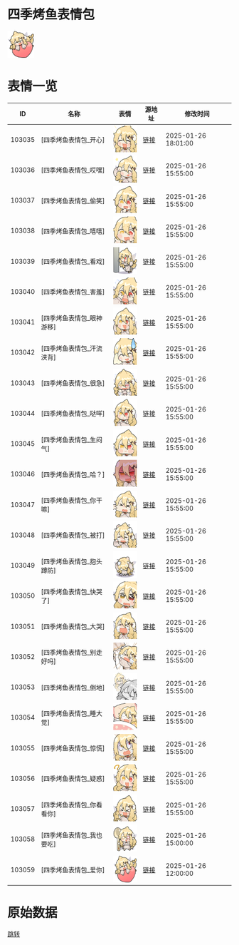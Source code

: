# 四季烤鱼表情包

<img src="./cover.png" height="60" alt="cover" />

# 表情一览

|ID|名称|表情|源地址|修改时间|
|----|----|----|----|----|
|103035|[四季烤鱼表情包_开心]|<img src="./pic/103035_%5B四季烤鱼表情包_开心%5D.png" height="60" alt="开心"/>|[链接](https://i0.hdslb.com/bfs/garb/c70d0c089361bcf3db8f870b8613f4f3415e84f9.png)|2025-01-26 18:01:00|
|103036|[四季烤鱼表情包_哎嘿]|<img src="./pic/103036_%5B四季烤鱼表情包_哎嘿%5D.png" height="60" alt="哎嘿"/>|[链接](https://i0.hdslb.com/bfs/garb/b7191e2261c1c2a54b847a27ebc7c9fddbeedbfa.png)|2025-01-26 15:55:00|
|103037|[四季烤鱼表情包_偷笑]|<img src="./pic/103037_%5B四季烤鱼表情包_偷笑%5D.png" height="60" alt="偷笑"/>|[链接](https://i0.hdslb.com/bfs/garb/660b0fa7e6c5ef4077557f00caeeb0395049c7e2.png)|2025-01-26 15:55:00|
|103038|[四季烤鱼表情包_嘻嘻]|<img src="./pic/103038_%5B四季烤鱼表情包_嘻嘻%5D.png" height="60" alt="嘻嘻"/>|[链接](https://i0.hdslb.com/bfs/garb/21a9d260b69e2e6bb82377730df82aebfef97b92.png)|2025-01-26 15:55:00|
|103039|[四季烤鱼表情包_看戏]|<img src="./pic/103039_%5B四季烤鱼表情包_看戏%5D.png" height="60" alt="看戏"/>|[链接](https://i0.hdslb.com/bfs/garb/1a69ed78ad43d5d6fac3a7fe935e9c08192613f2.png)|2025-01-26 15:55:00|
|103040|[四季烤鱼表情包_害羞]|<img src="./pic/103040_%5B四季烤鱼表情包_害羞%5D.png" height="60" alt="害羞"/>|[链接](https://i0.hdslb.com/bfs/garb/edd16b9208c338d502e42386569115b1721b6ba2.png)|2025-01-26 15:55:00|
|103041|[四季烤鱼表情包_眼神游移]|<img src="./pic/103041_%5B四季烤鱼表情包_眼神游移%5D.png" height="60" alt="眼神游移"/>|[链接](https://i0.hdslb.com/bfs/garb/a9a63b6ac997d37f3a43f01201d9ccd62ac33ae4.png)|2025-01-26 15:55:00|
|103042|[四季烤鱼表情包_汗流浃背]|<img src="./pic/103042_%5B四季烤鱼表情包_汗流浃背%5D.png" height="60" alt="汗流浃背"/>|[链接](https://i0.hdslb.com/bfs/garb/fd5c6ab31813d4238e396001cf79621912304347.png)|2025-01-26 15:55:00|
|103043|[四季烤鱼表情包_很急]|<img src="./pic/103043_%5B四季烤鱼表情包_很急%5D.png" height="60" alt="很急"/>|[链接](https://i0.hdslb.com/bfs/garb/1f4a7d9929a8c7650e6d870b8e114639b622ae10.png)|2025-01-26 15:55:00|
|103044|[四季烤鱼表情包_哒咩]|<img src="./pic/103044_%5B四季烤鱼表情包_哒咩%5D.png" height="60" alt="哒咩"/>|[链接](https://i0.hdslb.com/bfs/garb/d723d506ebd1b227144f169c12d0f3abafabde40.png)|2025-01-26 15:55:00|
|103045|[四季烤鱼表情包_生闷气]|<img src="./pic/103045_%5B四季烤鱼表情包_生闷气%5D.png" height="60" alt="生闷气"/>|[链接](https://i0.hdslb.com/bfs/garb/928cef8818dbcaa2af84584f3b2a987e1bc36c00.png)|2025-01-26 15:55:00|
|103046|[四季烤鱼表情包_哈？]|<img src="./pic/103046_%5B四季烤鱼表情包_哈？%5D.png" height="60" alt="哈？"/>|[链接](https://i0.hdslb.com/bfs/garb/52abf5206b9a5917ee3a8fa11b9843b13a08c472.png)|2025-01-26 15:55:00|
|103047|[四季烤鱼表情包_你干嘛]|<img src="./pic/103047_%5B四季烤鱼表情包_你干嘛%5D.png" height="60" alt="你干嘛"/>|[链接](https://i0.hdslb.com/bfs/garb/11269f846d356d4ddea4d4a04ad2a0c13e302d5b.png)|2025-01-26 15:55:00|
|103048|[四季烤鱼表情包_被打]|<img src="./pic/103048_%5B四季烤鱼表情包_被打%5D.png" height="60" alt="被打"/>|[链接](https://i0.hdslb.com/bfs/garb/128863874fd90505398766638f22c033edc73cf0.png)|2025-01-26 15:55:00|
|103049|[四季烤鱼表情包_抱头蹲防]|<img src="./pic/103049_%5B四季烤鱼表情包_抱头蹲防%5D.png" height="60" alt="抱头蹲防"/>|[链接](https://i0.hdslb.com/bfs/garb/052919be7fc8b7cc5f93f94420eba2207be6aa6f.png)|2025-01-26 15:55:00|
|103050|[四季烤鱼表情包_快哭了]|<img src="./pic/103050_%5B四季烤鱼表情包_快哭了%5D.png" height="60" alt="快哭了"/>|[链接](https://i0.hdslb.com/bfs/garb/bde76f162a989e9db6b87cc015b395355478a9bc.png)|2025-01-26 15:55:00|
|103051|[四季烤鱼表情包_大哭]|<img src="./pic/103051_%5B四季烤鱼表情包_大哭%5D.png" height="60" alt="大哭"/>|[链接](https://i0.hdslb.com/bfs/garb/2fd7aa3c69e0f4fda79f48d96a9995142d292a8b.png)|2025-01-26 15:55:00|
|103052|[四季烤鱼表情包_别走好吗]|<img src="./pic/103052_%5B四季烤鱼表情包_别走好吗%5D.png" height="60" alt="别走好吗"/>|[链接](https://i0.hdslb.com/bfs/garb/0e84ff6f9cc6546f6dd163acbea92f9eb362f249.png)|2025-01-26 15:55:00|
|103053|[四季烤鱼表情包_倒地]|<img src="./pic/103053_%5B四季烤鱼表情包_倒地%5D.png" height="60" alt="倒地"/>|[链接](https://i0.hdslb.com/bfs/garb/1d4501147a89488720c5bce07a82d49d76acdb79.png)|2025-01-26 15:55:00|
|103054|[四季烤鱼表情包_睡大觉]|<img src="./pic/103054_%5B四季烤鱼表情包_睡大觉%5D.png" height="60" alt="睡大觉"/>|[链接](https://i0.hdslb.com/bfs/garb/3af7c9125f4dbc11c110b847d0bfe1c6950482b3.png)|2025-01-26 15:55:00|
|103055|[四季烤鱼表情包_惊慌]|<img src="./pic/103055_%5B四季烤鱼表情包_惊慌%5D.png" height="60" alt="惊慌"/>|[链接](https://i0.hdslb.com/bfs/garb/5d1dd156953d747c385f913070b61aa6bb4faed0.png)|2025-01-26 15:55:00|
|103056|[四季烤鱼表情包_疑惑]|<img src="./pic/103056_%5B四季烤鱼表情包_疑惑%5D.png" height="60" alt="疑惑"/>|[链接](https://i0.hdslb.com/bfs/garb/23be605bc70ac709f5545237ba961e0169a930e9.png)|2025-01-26 15:55:00|
|103057|[四季烤鱼表情包_你看看你]|<img src="./pic/103057_%5B四季烤鱼表情包_你看看你%5D.png" height="60" alt="你看看你"/>|[链接](https://i0.hdslb.com/bfs/garb/9346bef4dba27f3ed116ec157d75d794984a31c0.png)|2025-01-26 15:55:00|
|103058|[四季烤鱼表情包_我也要吃]|<img src="./pic/103058_%5B四季烤鱼表情包_我也要吃%5D.png" height="60" alt="我也要吃"/>|[链接](https://i0.hdslb.com/bfs/garb/67849d3817a1e7aa905fca58b10b3c3081b96383.png)|2025-01-26 15:00:00|
|103059|[四季烤鱼表情包_爱你]|<img src="./pic/103059_%5B四季烤鱼表情包_爱你%5D.png" height="60" alt="爱你"/>|[链接](https://i0.hdslb.com/bfs/garb/fc3db10b33fbfd9f61492f54091b13694635907c.png)|2025-01-26 12:00:00|

# 原始数据

[跳转](./raw.json)

